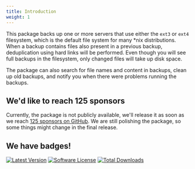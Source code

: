 ```yaml
---
title: Introduction
weight: 1
---
```


This package backs up one or more servers that use either the `ext3` or `ext4` filesystem, which is the default file system for many *nix distributions. When a backup contains files also present in a previous backup, deduplication using hard links will be performed. Even though you will see full backups in the filesystem, only changed files will take up disk space.

The package can also search for file names and content in backups, clean up old backups, and notify you when there were problems running the backups.

## We'd like to reach 125 sponsors

Currently, the package is not publicly available, we'll release it as soon as we reach [125 sponsors on GitHub](https://github.com/sponsors/spatie). We are still polishing the package, so some things might change in the final release.

## We have badges!

<section class="article_badges">
    <a href="https://github.com/spatie/laravel-backup-server/releases"><img src="https://img.shields.io/github/release/spatie/laravel-backup-server.svg?style=flat-square" alt="Latest Version"></a>
    <a href="https://github.com/spatie/laravel-backup-server/blob/master/LICENSE.md"><img src="https://img.shields.io/badge/license-MIT-brightgreen.svg?style=flat-square" alt="Software License"></a>
    <a href="https://packagist.org/packages/spatie/laravel-backup-server"><img src="https://img.shields.io/packagist/dt/spatie/laravel-backup-server.svg?style=flat-square" alt="Total Downloads"></a>
</section>
